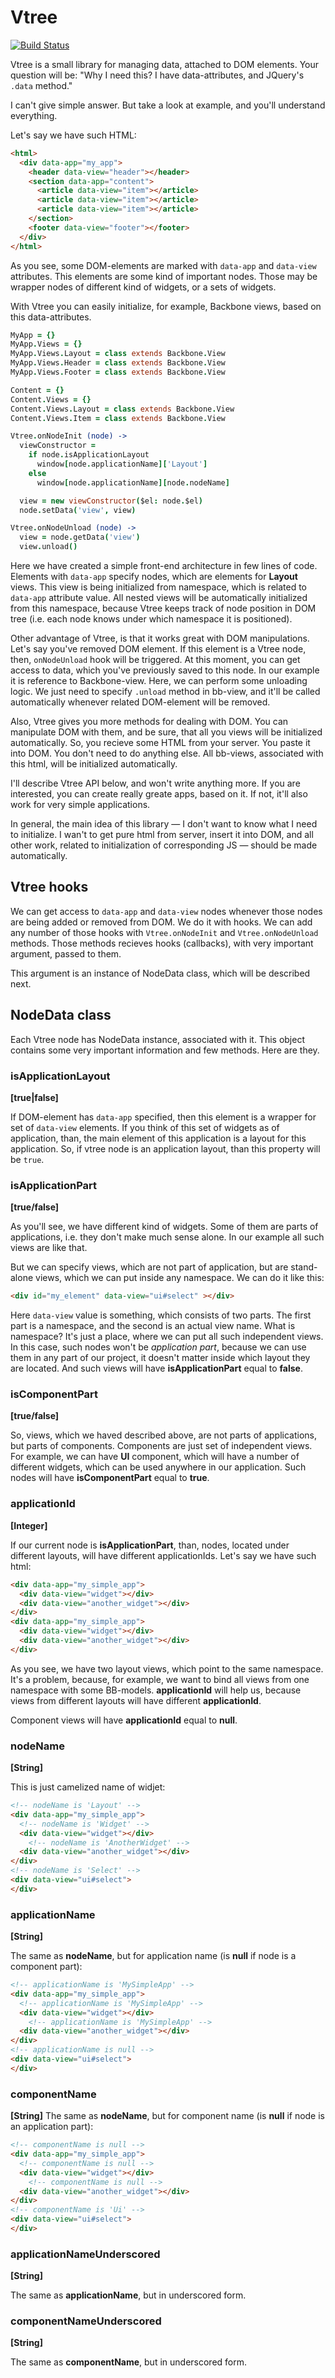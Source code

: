 Vtree
=====
[![Build Status](https://travis-ci.org/s0ber/vtree.png?branch=master)](https://travis-ci.org/s0ber/vtree)

Vtree is a small library for managing data, attached to DOM elements. Your question will be: "Why I need this? I have data-attributes, and JQuery's ```.data``` method."

I can't give simple answer. But take a look at example, and you'll understand everything.


Let's say we have such HTML:

```html
<html>
  <div data-app="my_app">
    <header data-view="header"></header>
    <section data-app="content">
      <article data-view="item"></article>
      <article data-view="item"></article>
      <article data-view="item"></article>
    </section>
    <footer data-view="footer"></footer>
  </div>
</html>
```

As you see, some DOM-elements are marked with ```data-app``` and ```data-view``` attributes. This elements are some kind of important nodes. Those may be wrapper nodes of different kind of widgets, or a sets of widgets.

With Vtree you can easily initialize, for example, Backbone views, based on this data-attributes.

```coffee
MyApp = {}
MyApp.Views = {}
MyApp.Views.Layout = class extends Backbone.View
MyApp.Views.Header = class extends Backbone.View
MyApp.Views.Footer = class extends Backbone.View

Content = {}
Content.Views = {}
Content.Views.Layout = class extends Backbone.View
Content.Views.Item = class extends Backbone.View

Vtree.onNodeInit (node) ->
  viewConstructor =
    if node.isApplicationLayout
      window[node.applicationName]['Layout']
    else
      window[node.applicationName][node.nodeName]

  view = new viewConstructor($el: node.$el)
  node.setData('view', view)

Vtree.onNodeUnload (node) ->
  view = node.getData('view')
  view.unload()

```

Here we have created a simple front-end architecture in few lines of code. Elements with ```data-app``` specify nodes, which are elements for **Layout** views. This view is being initialized from namespace, which is related to ```data-app``` attribute value. All nested views will be automatically initialized from this namespace, because Vtree keeps track of node position in DOM tree (i.e. each node knows under which namespace it is positioned).

Other advantage of Vtree, is that it works great with DOM manipulations. Let's say you've removed DOM element. If this element is a Vtree node, then, ```onNodeUnload``` hook will be triggered. At this moment, you can get access to data, which you've previously saved to this node. In our example it is reference to Backbone-view. Here, we can perform some unloading logic. We just need to specify ```.unload``` method in bb-view, and it'll be called automatically whenever related DOM-element will be removed.

Also, Vtree gives you more methods for dealing with DOM. You can manipulate DOM with them, and be sure, that all you views will be initialized automatically. So, you recieve some HTML from your server. You paste it into DOM. You don't need to do anything else. All bb-views, associated with this html, will be initialized automatically.

I'll describe Vtree API below, and won't write anything more. If you are interested, you can create really greate apps, based on it. If not, it'll also work for very simple applications.

In general, the main idea of this library — I don't want to know what I need to initialize. I wan't to get pure html from server, insert it into DOM, and all other work, related to initialization of corresponding JS — should be made automatically.

## Vtree hooks

We can get access to ```data-app``` and ```data-view``` nodes whenever those nodes are being added or removed from DOM. We do it with hooks. We can add any number of those hooks with ```Vtree.onNodeInit``` and ```Vtree.onNodeUnload``` methods. Those methods recieves hooks (callbacks), with very important argument, passed to them.

This argument is an instance of NodeData class, which will be described next.

## NodeData class
Each Vtree node has NodeData instance, associated with it. This object contains some very important information and few methods. Here are they.

### isApplicationLayout
**[true|false]**

If DOM-element has ```data-app``` specified, then this element is a wrapper for set of ```data-view``` elements. If you think of this set of widgets as of application, than, the main element of this application is a layout for this application. So, if vtree node is an application layout, than this property will be ```true```.

### isApplicationPart
**[true/false]**

As you'll see, we have different kind of widgets. Some of them are parts of applications, i.e. they don't make much sense alone. In our example all such views are like that.

But we can specify views, which are not part of application, but are stand-alone views, which we can put inside any namespace. We can do it like this:

````html
<div id="my_element" data-view="ui#select" ></div>
````

Here ```data-view``` value is something, which consists of two parts. The first part is a namespace, and the second is an actual view name. What is namespace? It's just a place, where we can put all such independent views. In this case, such nodes won't be *application part*, because we can use them in any part of our project, it doesn't matter inside which layout they are located. And such views will have **isApplicationPart** equal to **false**.

### isComponentPart
**[true/false]**

So, views, which we haved described above, are not parts of applications, but parts of components. Components are just set of independent views. For example, we can have **UI** component, which will have a number of different widgets, which can be used anywhere in our application. Such nodes will have **isComponentPart** equal to **true**.

### applicationId
**[Integer]**

If our current node is **isApplicationPart**, than, nodes, located under different layouts, will have different applicationIds. Let's say we have such html:

````html
<div data-app="my_simple_app">
  <div data-view="widget"></div>
  <div data-view="another_widget"></div>
</div>
<div data-app="my_simple_app">
  <div data-view="widget"></div>
  <div data-view="another_widget"></div>
</div>

````

As you see, we have two layout views, which point to the same namespace. It's a problem, because, for example, we want to bind all views from one namespace with some BB-models. **applicationId** will help us, because views from different layouts will have different **applicationId**.

Component views will have **applicationId** equal to **null**.

### nodeName
**[String]**

This is just camelized name of widjet:

````html
<!-- nodeName is 'Layout' -->
<div data-app="my_simple_app">
  <!-- nodeName is 'Widget' -->
  <div data-view="widget"></div>
    <!-- nodeName is 'AnotherWidget' -->
  <div data-view="another_widget"></div>
</div>
<!-- nodeName is 'Select' -->
<div data-view="ui#select">
</div>
````

### applicationName
**[String]**

The same as **nodeName**, but for application name (is **null** if node is a component part):

````html
<!-- applicationName is 'MySimpleApp' -->
<div data-app="my_simple_app">
  <!-- applicationName is 'MySimpleApp' -->
  <div data-view="widget"></div>
    <!-- applicationName is 'MySimpleApp' -->
  <div data-view="another_widget"></div>
</div>
<!-- applicationName is null -->
<div data-view="ui#select">
</div>
````

### componentName
**[String]**
The same as **nodeName**, but for component name (is **null** if node is an application part):

````html
<!-- componentName is null -->
<div data-app="my_simple_app">
  <!-- componentName is null -->
  <div data-view="widget"></div>
    <!-- componentName is null -->
  <div data-view="another_widget"></div>
</div>
<!-- componentName is 'Ui' -->
<div data-view="ui#select">
</div>
````

### applicationNameUnderscored
**[String]**

The same as **applicationName**, but in underscored form.

### componentNameUnderscored
**[String]**

The same as **componentName**, but in underscored form.
